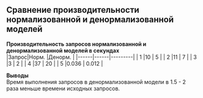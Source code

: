 ## Сравнение производительности нормализованной и денормализованной моделей ##

**Производительность запросов нормализованной и денормализованной моделей в секундах**   
|Запрос|Норм. |Денорм.  |
|------|------|---------|
|  1   |10    | 5      |
|  2   |11    | 7      |
|  3   |3     | 2       |
|  4   |37    | 20      |
|  5   |0.036 | 0.012   |
   
**Выводы**   
Время выполнения запросов в денормализованной модели в 1.5 - 2 раза меньше времени исходных запросов.

